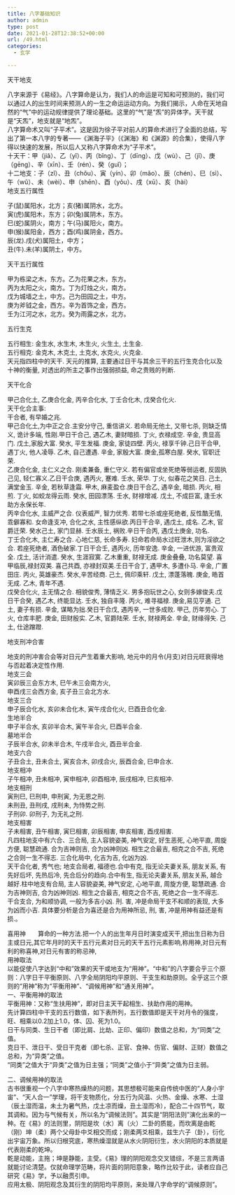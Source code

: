 ```yaml
---
title: 八字基础知识
author: admin
type: post
date: 2021-01-28T12:38:52+00:00
url: /49.html
categories:
  - 玄学

---
```

天干地支

八字来源于《易经》。八字算命是认为，我们人的命运是可知和可预测的，我们可以通过人的出生时间来预测人的一生之命运运动方向。为我们揭示，人命在天地自然的“气”中的运动规律提供了理论基础。这里的“气”是“炁”的异体字。天干就是“天炁”，地支就是“地炁”。  
八字算命术又叫“子平术”。这是因为徐子平对前人的算命术进行了全面的总结，写出了第一本八字的专著——《渊海子平》（《渊海》和《渊源》的合集），使得八字得以快速的发展，所以后人又称八字算命术为“子平术”。  
十天干：甲（jiǎ）、乙（yǐ）、丙（bǐng）、丁（dīng）、戊（wù）、己（jǐ）、庚（gēng）、辛（xīn）、壬（rén）、癸（guǐ）；  
十二地支：子（zǐ）、丑（chǒu）、寅（yín）、卯（mǎo）、辰（chén）、巳（sì）、午（wǔ）、未（wèi）、申（shēn）、酉（yǒu）、戌（xū）、亥（hài）  
地支五行属性

子(鼠)属阳水，北方；亥(猪)属阴水，北方。  
寅(虎)属阳木，东方；卯(兔)属阴木，东方。  
巳(蛇)属阴火，南方；午(马)属阳火，南方。  
申(猴)属阳金，西方；酉(鸡)属阴金，西方。  
辰(龙).戌(犬)属阳土，中方；  
丑(牛).未(羊)属阴土，中方。

天干五行属性

甲为栋梁之木，东方。乙为花果之木，东方。  
丙为太阳之火，南方。丁为灯烛之火，南方。  
戊为城墙之土，中方。己为田园之土，中方。  
庚为斧钺之金，西方。辛为首饰之金，西方。  
壬为江河之水，北方。癸为雨露之水，北方。

五行生克

五行相生: 金生水, 水生木, 木生火, 火生土, 土生金.  
五行相克: 金克木, 木克土, 土克水, 水克火, 火克金.  
天元指四柱中的天干. 天元的推算, 主要通过日干与其余三干的五行生克合化以及十神的衡量, 对透出的所主之事作出强弱损益, 命之贵贱的判断.

天干化合

甲己合化土, 乙庚合化金, 丙辛合化水, 丁壬合化木, 戊癸合化火.  
天干化合主事:  
干合者, 有早婚之兆.  
甲己合化土,为中正之合.主安分守己, 重信讲义. 若命局无他土, 又带七杀, 则缺乏情义, 诡计多端, 性刚.甲日干合己, 遇乙木, 妻财暗损. 丁火, 衣禄成空. 辛金, 贵显高门. 戊土,家殷大富. 癸水, 平生发福. 庚金, 家徒四壁. 丙火, 禄享千钟.己日干合甲, 遇丁火, 他人凌辱. 乙木, 自己遭遇. 辛金, 家殷大富. 庚金,孤寒白屋. 癸水, 官职迁荣.  
乙庚合化金, 主仁义之合. 刚柔兼备, 重仁守义. 若有偏官或坐死绝等弱运者, 反固执己见, 轻仁寡义.乙日干合庚, 遇丙火, 蹇难. 壬水, 荣华. 丁火, 似春花之笑日. 己土, 满堂金玉. 辛金, 若秋草逢霜. 甲木, 麻麦盈仓.庚日干合乙, 遇辛金, 暗损. 丙火, 相煎. 丁火, 如蛟龙得云雨. 癸水, 田园漂荡. 壬水, 财禄增减. 戊土, 不成巨富, 逢壬水助方永保长年.  
丙辛合化水, 主威严之合. 仪表威严, 智力优秀. 若带七杀或座死绝者, 反性酷无情, 乖僻寡和. 女命逢支冲, 合化之水, 主性感纵欲.丙日干合辛, 遇戊土, 成名. 乙木, 官爵迁荣. 癸水己土, 家门显赫. 壬水辰土, 祸败.辛日干合丙, 遇戊土庚金, 功名.  
丁壬合化木, 主仁寿之合. 心地仁慈, 长命多寿. 妇命若命局水过旺泄木,则为淫欲之合. 若座死绝者, 酒色破家.丁日干合壬, 遇丙火, 历年安逸. 辛金, 一进优游, 富贵双全. 戊土, 活计消遣. 癸水, 生涯寂寞. 乙木重重, 财禄无成. 庚金叠叠, 功名莫望. 喜甲临辰,禄封双美. 喜己共酉, 亦禄封双美.壬日干合丁, 遇甲木, 多遭仆马. 辛金, 广置田庄. 丙火, 英雄豪杰. 癸水,辛苦经商. 己土, 佩印乘轩. 戊土, 漂蓬落魄. 庚金, 皓首无成. 乙木, 青年不遇.  
戊癸合化火, 主无情之合. 相貌俊秀, 薄情乏义. 男多抱玩世之心, 女则多嫁俊夫.戊日干合癸, 遇乙木, 终能显达. 壬水, 独自丰隆. 丙火, 难寻福禄. 庚金,易见亨通. 己土, 妻子有损. 辛金, 谋略为拙.癸日干合戊, 遇丙辛, 一世多成败. 甲己, 历年劳心. 丁火, 仓库丰肥. 庚金, 田财殷实. 乙木, 官爵陆荣. 壬水, 财禄两全. 辛金, 财缘得失. 己土, 仕途蹭蹬.

地支刑冲合害

地支的刑冲害合会等对日元产生着重大影响, 地元中的月令(月支)对日元旺衰得地与否起着决定性作用.  
地支三会  
寅卯辰三会东方木, 巳午未三会南方火,  
申酉戌三会西方金, 亥子丑三会北方水.  
地支三合  
申子辰合化水, 亥卯未合化木, 寅午戌合化火, 巳酉丑合化金.  
生地半合  
申子半合水, 亥卯半合木, 寅午半合火, 巳酉半合金.  
墓地半合  
子辰半合水, 卯未半合木, 午戌半合火, 酉丑半合金.  
地支六合  
子丑合土, 丑未合土, 寅亥合木, 卯戌合火, 辰酉合金, 巳申合水.  
地支相冲  
子午相冲, 丑未相冲, 寅申相冲, 卯酉相冲, 辰戌相冲, 巳亥相冲.  
地支相刑  
寅刑巳, 巳刑申, 申刑寅, 为无恩之刑.  
未刑丑, 丑刑戌, 戌刑未, 为恃势之刑.  
子刑卯. 卯刑子, 为无礼之刑.  
地支相害  
子未相害, 丑午相害, 寅巳相害, 卯辰相害, 申亥相害, 酉戌相害.  
凡四柱地支中有六合、三合局, 主人容貌姿美, 神气安定, 好生恶死, 心地平直, 周旋方便, 聪慧疏通. 合为吉神则吉, 合为凶神则凶. 相生之合最吉, 相克之合不吉, 死绝之合则一生不得志. 三合化局中, 化吉为吉, 化凶为凶.  
天干合化者, 秀气也; 地支合局者, 福德也.合中有克, 指无论夫妻关系, 朋友关系, 有先好后坏, 先热后冷, 先合后分的趋向.合中有生, 指无论夫妻关系, 朋友关系, 越合越好.柱中地支有合局, 主人容貌姿美, 神气安定, 心地平直, 周旋方便, 聪慧疏通. 合为吉神则吉, 合为凶神则凶. 相生之合最吉, 相克之合不吉, 死绝之合一生不得志.  
干合支合, 为和顺协调, 一般为多吉小凶. 刑. 害, 冲是命局干支不和顺的表现, 大多为凶而小吉. 具体要分析是合为喜还是合为用神所忌, 刑, 害, 冲是用神有益还是有损.。

喜用神　　算命的一种方法.把一个人的出生年月日时演变成天干,把出生日称为日主或日元,其它年月时的天干五行元素对日元的天干五行元素影响,称用神,对日元有利的称喜神,对日元有害的称忌神,  
用神取法  
以能促使八字达到“中和”效果的天干或地支为“用神”。“中和”的八字要合乎三个原则：八字日干平衡原则、八字全局阴阳均平原则、干支生和助原则。全乎这三个原则的“用神”称为“平衡用神”、“调候用神”和“通关用神”。  
一、平衡用神的取法  
平衡用神：又称“生扶用神”，即对日主天干起相生、扶助作用的用神。  
先计算四柱中干支的五行数值，如下表所列，五行数值即是天干对月令的强度，旺、相乘以0.2加上1.0，体、囚、死为1.0。  
日干与同类、生日干者（即比肩、比劫、正印、偏印）数值之总和，为“同类”之值。  
克日干、泄日干、受日干克者（即七杀、正官、食神、伤官、偏财、正财）数值之总和，为“异类”之值。  
“同类”之值大于“异类”之值为日主强；“同类”之值小于“异类”之值为日主弱。

二、调候用神的取法  
古书很重视一个八字中寒热燥热的问题，其思想极可能来自传统中医的“人身小宇宙”、“天人合一”学理，将干支物质化，分五行为风温、火热、金燥、水寒、土湿（辰土湿而温，未土为暑气热，戊土凉而燥，丑土湿而冷），配合二十四节气，取其调和。因为与气候有关，所以名为“调候法则”。其实是“阴阳法则”演化出来的一种。在《易》的法则里，阴阳是坎（水）离（火）二卦的质能，而坎离是由乾（刚）坤（柔）两个父母卦中爻相交而成；刚柔两爻相乘，兹生六子（卦），衍化出宇宙万象。所以归根究底，寒热燥湿就是从水火阴阳衍生，水火阴阳的本质就是代表刚柔的乾坤。  
乾是动能，主拖；坤是静能，主受。《易》理的阴阳观念交叉错综，不是三言两语就能讨论清楚。仅就命理学范畴，将片面的阴阳意象，略作比较于此，读者应自己研究《易》学，予以融贯引申。  
应用太极、阴阳观念及其衍生的阴阳均平原则，来处理八字命学的“调候原则”。